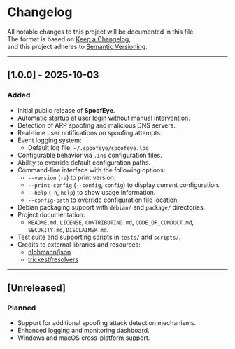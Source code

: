 # Changelog

All notable changes to this project will be documented in this file.  
The format is based on [Keep a Changelog](https://keepachangelog.com/en/1.1.0/),  
and this project adheres to [Semantic Versioning](https://semver.org/spec/v2.0.0.html).

---

## [1.0.0] - 2025-10-03
### Added
- Initial public release of **SpoofEye**.
- Automatic startup at user login without manual intervention.
- Detection of ARP spoofing and malicious DNS servers.
- Real-time user notifications on spoofing attempts.
- Event logging system:
  - Default log file: `~/.spoofeye/spoofeye.log`
- Configurable behavior via `.ini` configuration files.
- Ability to override default configuration paths.
- Command-line interface with the following options:
  - `--version` (`-v`) to print version.
  - `--print-config` (`--config`, `config`) to display current configuration.
  - `--help` (`-h`, `help`) to show usage information.
  - `--config-path` to override configuration file location.
- Debian packaging support with `debian/` and `package/` directories.
- Project documentation:
  - `README.md`, `LICENSE`, `CONTRIBUTING.md`, `CODE_OF_CONDUCT.md`, `SECURITY.md`, `DISCLAIMER.md`.
- Test suite and supporting scripts in `tests/` and `scripts/`.
- Credits to external libraries and resources:
  - [nlohmann/json](https://github.com/nlohmann/json)
  - [trickest/resolvers](https://github.com/trickest/resolvers)

---

## [Unreleased]
### Planned
- Support for additional spoofing attack detection mechanisms.
- Enhanced logging and monitoring dashboard.
- Windows and macOS cross-platform support.
